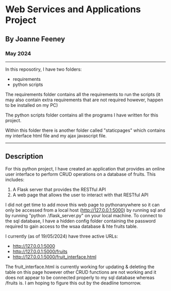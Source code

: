 # Web Services and Applications Project
## By Joanne Feeney
### May 2024
************************************

In this reposotiry, I have two folders:
- requirements
- python scripts

The requirements folder contains all the requirements to run the scripts (it may also contain extra requirements that
are not required however, happen to be installed on my PC)


The python scripts folder contains all the programs I have written for this project.

Within this folder there is another folder called "staticpages" which contains my interface html file and my ajax javascript file.

*************************************

## Description
For this python project, I have created an application that provides an online user interface to perform CRUD operations on a database of fruits. This includes:

1. A Flask server that provides the RESTful API
2. A web page that allows the user to interact with that RESTful API

I did not get time to add move this web page to pythonanywhere so it can only be accessed from a local host (http://127.0.0.1:5000)
by running sql and by running "python .\flask_server.py" on your local machine. To connect to the sql database, I have a hidden config folder containing
the password required to gain access to the wsaa database & hte fruits table.

I currently (as of 19/05/2024) have three active URLs:
- http://127.0.0.1:5000
- http://127.0.0.1:5000/fruits
- http://127.0.0.1:5000/fruit_interface.html

The fruit_interface.html is currently working for updating & deleting the table on this page however other CRUD functions are not working and it does not 
appear to be connected properly to my sql database whereas /fruits is. I am hoping to figure this out by the deadline tomorrow.

